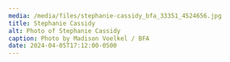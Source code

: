 ```yaml
---
media: /media/files/stephanie-cassidy_bfa_33351_4524656.jpg
title: Stephanie Cassidy
alt: Photo of Stephanie Cassidy
caption: Photo by Madison Voelkel / BFA
date: 2024-04-05T17:12:00-0500
---
```

